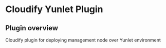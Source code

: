 # Cloudify Yunlet Plugin
Plugin overview
---
Cloudify plugin for deploying management node over Yunlet environment
